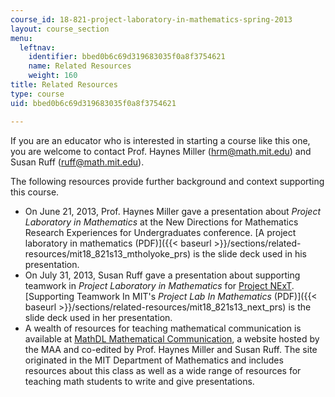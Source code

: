 ```yaml
---
course_id: 18-821-project-laboratory-in-mathematics-spring-2013
layout: course_section
menu:
  leftnav:
    identifier: bbed0b6c69d319683035f0a8f3754621
    name: Related Resources
    weight: 160
title: Related Resources
type: course
uid: bbed0b6c69d319683035f0a8f3754621

---
```


If you are an educator who is interested in starting a course like this one, you are welcome to contact Prof. Haynes Miller (hrm@math.mit.edu) and Susan Ruff (ruff@math.mit.edu).

The following resources provide further background and context supporting this course.

*   On June 21, 2013, Prof. Haynes Miller gave a presentation about _Project Laboratory in Mathematics_ at the New Directions for Mathematics Research Experiences for Undergraduates conference. [A project laboratory in mathematics (PDF)]({{< baseurl >}}/sections/related-resources/mit18_821s13_mtholyoke_prs) is the slide deck used in his presentation.
*   On July 31, 2013, Susan Ruff gave a presentation about supporting teamwork in _Project Laboratory in Mathematics_ for [Project NExT](http://archives.math.utk.edu/projnext/). [Supporting Teamwork In MIT's _Project Lab In Mathematics_ (PDF)]({{< baseurl >}}/sections/related-resources/mit18_821s13_next_prs) is the slide deck used in her presentation.
*   A wealth of resources for teaching mathematical communication is available at [MathDL Mathematical Communication](http://mathcomm.org/courses/math-lab-class/), a website hosted by the MAA and co-edited by Prof. Haynes Miller and Susan Ruff. The site originated in the MIT Department of Mathematics and includes resources about this class as well as a wide range of resources for teaching math students to write and give presentations.